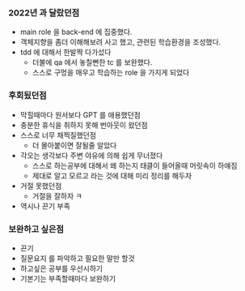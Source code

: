 ### 2022년 과 달랐던점
- main role 을 back-end 에 집중했다.
- 객체지향을 좀더 이해해보려 사고 했고, 관련된 학습환경을 조성했다.
- tdd 에 대해서 한발짝 다가섰다
  - 더불에 qa 에서 놓칠뻔한 tc 를 보완했다.
  - 스스로 구멍을 매우고 학습하는 role 을 가지게 되었다

### 후회됬던점
- 막힐때마다 원서보다 GPT 를 애용했던점
- 충분한 휴식을 취하지 못해 번아웃이 왔던점
- 스스로 너무 채찍질했던점
  - 더 몰아붙이면 잘될줄 알았다
- 각오는 생각보다 주변 야유에 의해 쉽게 무너졌다
  - 스스로 하는공부에 대해서 왜 하는지 태클이 들어올때 머릿속이 하얘짐
  - 제대로 알고 모르고 라는 것에 대해 미리 정리를 해두자
- 거절 못했던점
  - 거절을 잘하자 ㅋ
- 역시나 끈기 부족

### 보완하고 싶은점
- 끈기
- 질문요지 를 파악하고 필요한 말만 할것
- 하고싶은 공부를 우선시하기
- 기본기는 부족할때마다 보완하기
